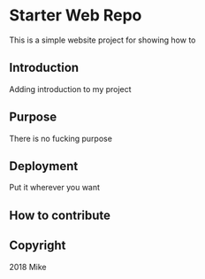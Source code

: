 # Starter Web Repo

This is a simple website project for showing how to

## Introduction

Adding introduction to my project

## Purpose

There is no fucking purpose

## Deployment

Put it wherever you want

## How to contribute

## Copyright
2018 Mike